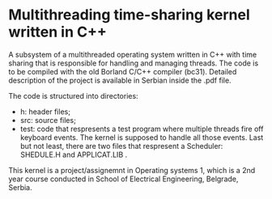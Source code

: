 # Multithreading time-sharing kernel written in C++

A subsystem of a multithreaded operating system written in C++ with time sharing that is responsible for handling and managing threads. The code is to be compiled with the old Borland C/C++ compiler (bc31).
Detailed description of the project is available in Serbian inside the .pdf file.

The code is structured into directories:
- h: header files;
- src: source files;
- test: code that respresents a test program where multiple threads fire off keyboard events. The kernel is supposed to handle all those events.
Last but not least, there are two files that respresent a Scheduler: SHEDULE.H and APPLICAT.LIB .

This kernel is a project/assignemnt in Operating systems 1, which is a 2nd year course conducted in School of Electrical Engineering, Belgrade, Serbia. 
